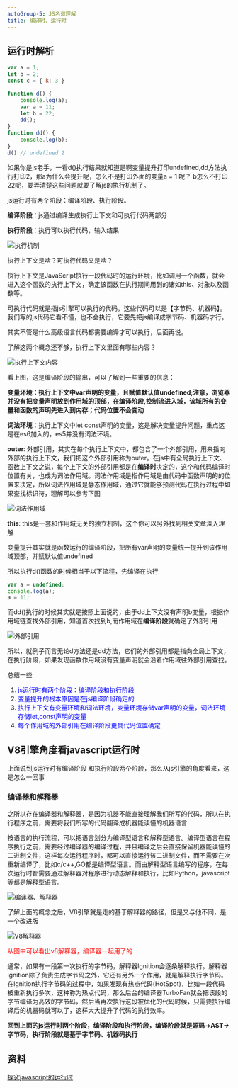 ```yaml
---
autoGroup-5: JS名词理解
title: 编译时、运行时
---
```


## 运行时解析

```js
var a = 1;
let b = 2;
const c = { k: 3 }

function d() {
    console.log(a);
    var a = 11;
    let b = 22;
    dd();
}
function dd() {
    console.log(b);
}
d() // undefined 2
```

如果你是js老手，一看d()执行结果就知道是啊变量提升打印undefined,dd方法执行打印2，那a为什么会提升呢，怎么不是打印外面的变量a = 1 呢？ b怎么不打印22呢，要弄清楚这些问题就要了解js的执行机制了。

js运行时有两个阶段：编译阶段、执行阶段。

**编译阶段**：js通过编译生成执行上下文和可执行代码两部分

**执行阶段**：执行可以执行代码，输入结果

![执行机制](./images/6782944-508b040d00272c54.jpg)

执行上下文是啥？可执行代码又是啥？

执行上下文是JavaScript执行一段代码时的运行环境，比如调用一个函数，就会进入这个函数的执行上下文，确定该函数在执行期间用到的诸如this、对象以及函数等。

可执行代码就是指js引擎可以执行的代码，这些代码可以是【字节码、机器码】。我们写的js代码它看不懂，也不会执行，它要先把js编译成字节码、机器码才行。

其实不管是什么高级语言代码都需要编译才可以执行，后面再说。

了解这两个概念还不够，执行上下文里面有哪些内容？

![执行上下文内容](./images/6782944-bb33ae6d0e4d130e.jpg)

看上图，这是编译阶段的输出，可以了解到一些重要的信息：

**变量环境：执行上下文中var声明的变量，且赋值默认值undefined;注意，浏览器并没有把变量声明放到作用域的顶部，在编译阶段,控制流进入域，该域所有的变量和函数的声明先进入到内存；代码位置不会变动**

**词法环境**：执行上下文中let const声明的变量，这是解决变量提升问题，重点这是在es6加入的，es5并没有词法环境。

**outer**: 外部引用，其实在每个执行上下文中，都包含了一个外部引用，用来指向外部的执行上下文，我们把这个外部引用称为outer。在js中有全局执行上下文、函数上下文之说，每个上下文的外部引用都是在**编译时**决定的，这个和代码编译时位置有关，也成为词法作用域。词法作用域是指作用域是由代码中函数声明的的位置来决定，所以词法作用域是静态作用域，通过它就能够预测代码在执行过程中如果查找标识符，理解可以参考下图

![词法作用域](./images/6782944-08aece95eaf47bce.jpg)

**this**: this是一套和作用域无关的独立机制，这个你可以另外找到相关文章深入理解

变量提升其实就是函数运行的编译阶段，把所有var声明的变量统一提升到该作用域顶部，并赋默认值undefined

所以执行d()函数的时候相当于以下流程，先编译在执行

```js
var a = undefined;
console.log(a);
a = 11;
```

而dd()执行的时候其实就是按照上面说的，由于dd上下文没有声明b变量，根据作用域链查找外部引用，知道首次找到b,而作用域在**编译阶段**就确定了外部引用

![外部引用](./images/6782944-b0c6ad4a738b6a0e.jpg)

所以，就例子而言无论d方法还是dd方法，它们的外部引用都是指向全局上下文，在执行阶段，如果发现函数作用域没有变量声明就会沿着作用域往外部引用查找。

总结一些

1. <span style="color: blue">js运行时有两个阶段：编译阶段和执行阶段</span>
2. <span style="color: blue">变量提升的根本原因是在js编译阶段确定的</span>
3. <span style="color: blue">执行上下文有变量环境和词法环境，变量环境存储var声明的变量，词法环境存储let,const声明的变量</span>
4. <span style="color: blue">每个作用域的外部引用在编译阶段更具代码位置确定</span>

## V8引擎角度看javascript运行时

上面说到js运行时有编译阶段 和执行阶段两个阶段，那么从js引擎的角度看来，这是怎么一回事

### 编译器和解释器
之所以存在编译器和解释器，是因为机器不能直接理解我们所写的代码，所以在执行程序之前，需要将我们所写的代码翻译成机器能读懂的机器语言

按语言的执行流程，可以把语言划分为编译型语言和解释型语言。编译型语言在程序执行之前，需要经过编译器的编译过程，并且编译之后会直接保留机器能读懂的二进制文件，这样每次运行程序时，都可以直接运行该二进制文件，而不需要在次重新编译了，比如c/c++,GO都是编译型语言。而由解释型语言编写的程序，在每次运行时都需要通过解释器对程序进行动态解释和执行，比如Python，javascript等都是解释型语言。

![编译器、解释器](./images/6782944-ba5d7b5a5b29df38.jpg)

了解上面的概念之后，V8引擎就是走的基于解释器的路径，但是又与他不同，是一个改进版

![V8解释器](./images/6782944-7868558501c1b8fd.jpg)

<span style="color: red">从图中可以看出v8解释器，编译器一起用了的</span>

通常，如果有一段第一次执行的字节码，解释器lgnition会逐条解释执行。解释器lgnition除了负责生成字节码之外，它还有另外一个作用，就是解释执行字节码。在lgnition执行字节码的过程中，如果发现有热点代码(HotSpot)，比如一段代码被重新执行多次，这种称为热点代码，那么后台的编译器TurboFan就会把该段的字节编译为高效的字节码，然后当再次执行这段被优化的代码时候，只需要执行编译后的机器码就可以了，这样大大提升了代码的执行效率。

**回到上面的js运行时两个阶段，编译阶段和执行阶段，编译阶段就是源码->AST->字节码，执行阶段就是基于字节码、机器码执行**

## 资料
[探究javascript的运行时](https://www.jianshu.com/p/672d512fdbae)